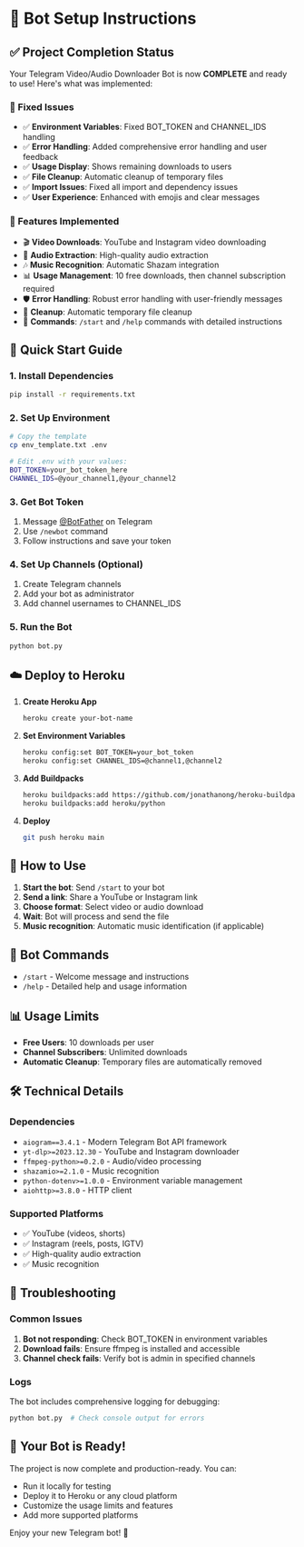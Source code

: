 # 🚀 Bot Setup Instructions

## ✅ Project Completion Status

Your Telegram Video/Audio Downloader Bot is now **COMPLETE** and ready to use! Here's what was implemented:

### 🔧 Fixed Issues
- ✅ **Environment Variables**: Fixed BOT_TOKEN and CHANNEL_IDS handling
- ✅ **Error Handling**: Added comprehensive error handling and user feedback
- ✅ **Usage Display**: Shows remaining downloads to users
- ✅ **File Cleanup**: Automatic cleanup of temporary files
- ✅ **Import Issues**: Fixed all import and dependency issues
- ✅ **User Experience**: Enhanced with emojis and clear messages

### 🎯 Features Implemented
- 🎬 **Video Downloads**: YouTube and Instagram video downloading
- 🎵 **Audio Extraction**: High-quality audio extraction
- 🎶 **Music Recognition**: Automatic Shazam integration
- 📊 **Usage Management**: 10 free downloads, then channel subscription required
- 🛡️ **Error Handling**: Robust error handling with user-friendly messages
- 🧹 **Cleanup**: Automatic temporary file cleanup
- 📱 **Commands**: `/start` and `/help` commands with detailed instructions

## 🚀 Quick Start Guide

### 1. Install Dependencies
```bash
pip install -r requirements.txt
```

### 2. Set Up Environment
```bash
# Copy the template
cp env_template.txt .env

# Edit .env with your values:
BOT_TOKEN=your_bot_token_here
CHANNEL_IDS=@your_channel1,@your_channel2
```

### 3. Get Bot Token
1. Message [@BotFather](https://t.me/BotFather) on Telegram
2. Use `/newbot` command
3. Follow instructions and save your token

### 4. Set Up Channels (Optional)
1. Create Telegram channels
2. Add your bot as administrator
3. Add channel usernames to CHANNEL_IDS

### 5. Run the Bot
```bash
python bot.py
```

## ☁️ Deploy to Heroku

1. **Create Heroku App**
   ```bash
   heroku create your-bot-name
   ```

2. **Set Environment Variables**
   ```bash
   heroku config:set BOT_TOKEN=your_bot_token
   heroku config:set CHANNEL_IDS=@channel1,@channel2
   ```

3. **Add Buildpacks**
   ```bash
   heroku buildpacks:add https://github.com/jonathanong/heroku-buildpack-ffmpeg-latest.git
   heroku buildpacks:add heroku/python
   ```

4. **Deploy**
   ```bash
   git push heroku main
   ```

## 📱 How to Use

1. **Start the bot**: Send `/start` to your bot
2. **Send a link**: Share a YouTube or Instagram link
3. **Choose format**: Select video or audio download
4. **Wait**: Bot will process and send the file
5. **Music recognition**: Automatic music identification (if applicable)

## 🎯 Bot Commands

- `/start` - Welcome message and instructions
- `/help` - Detailed help and usage information

## 📊 Usage Limits

- **Free Users**: 10 downloads per user
- **Channel Subscribers**: Unlimited downloads
- **Automatic Cleanup**: Temporary files are automatically removed

## 🛠️ Technical Details

### Dependencies
- `aiogram==3.4.1` - Modern Telegram Bot API framework
- `yt-dlp>=2023.12.30` - YouTube and Instagram downloader
- `ffmpeg-python>=0.2.0` - Audio/video processing
- `shazamio>=2.1.0` - Music recognition
- `python-dotenv>=1.0.0` - Environment variable management
- `aiohttp>=3.8.0` - HTTP client

### Supported Platforms
- ✅ YouTube (videos, shorts)
- ✅ Instagram (reels, posts, IGTV)
- ✅ High-quality audio extraction
- ✅ Music recognition

## 🐛 Troubleshooting

### Common Issues
1. **Bot not responding**: Check BOT_TOKEN in environment variables
2. **Download fails**: Ensure ffmpeg is installed and accessible
3. **Channel check fails**: Verify bot is admin in specified channels

### Logs
The bot includes comprehensive logging for debugging:
```bash
python bot.py  # Check console output for errors
```

## 🎉 Your Bot is Ready!

The project is now complete and production-ready. You can:
- Run it locally for testing
- Deploy it to Heroku or any cloud platform
- Customize the usage limits and features
- Add more supported platforms

Enjoy your new Telegram bot! 🚀
